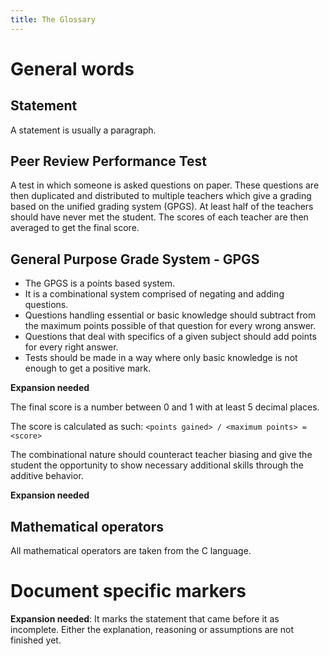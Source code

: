 ```yaml
---
title: The Glossary
---
```

# General words
## Statement
A statement is usually a paragraph.

## Peer Review Performance Test
A test in which someone is asked questions on paper. These questions are then duplicated and distributed to multiple teachers which give a grading based on
the unified grading system (GPGS). At least half of the teachers should have never met the student. The scores of each teacher are then averaged to get the final score.

## General Purpose Grade System - GPGS
* The GPGS is a points based system.
* It is a combinational system comprised of negating and adding questions.
* Questions handling essential or basic knowledge should subtract from the maximum points possible of that question for every wrong answer.
* Questions that deal with specifics of a given subject should add points for every right answer.
* Tests should be made in a way where only basic knowledge is not enough to get a positive mark.

__Expansion needed__

The final score is a number between 0 and 1 with at least 5 decimal places.

The score is calculated as such: `<points gained> / <maximum points> = <score>`

The combinational nature should counteract teacher biasing and give the student the opportunity to show
necessary additional skills through the additive behavior.

__Expansion needed__

## Mathematical operators
All mathematical operators are taken from the C language.


# Document specific markers
__Expansion needed__:
It marks the statement that came before it as incomplete. Either the explanation, reasoning or assumptions are not finished yet.
